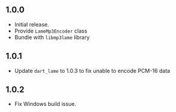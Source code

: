 ## 1.0.0

- Initial release.
- Provide `LameMp3Encoder` class
- Bundle with `libmp3lame` library

## 1.0.1
- Update `dart_lame` to 1.0.3 to fix unable to encode PCM-16 data

## 1.0.2
- Fix Windows build issue.